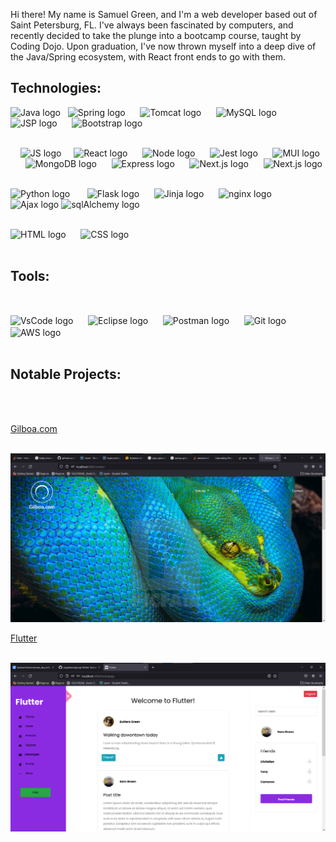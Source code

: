 Hi there! My name is Samuel Green, and I'm a web developer based out of Saint Petersburg, FL.
I've always been fascinated by computers, and recently decided to take the plunge into a bootcamp course, taught by Coding Dojo.
Upon graduation, I've now thrown myself into a deep dive of the Java/Spring ecosystem, with React front ends to go with them.


## **Technologies:**

<img src="https://cdn.jsdelivr.net/gh/devicons/devicon/icons/java/java-original-wordmark.svg" align=""
     alt="Java logo" width="100" height="100">&nbsp;&nbsp;
     <img src="https://cdn.jsdelivr.net/gh/devicons/devicon/icons/spring/spring-original-wordmark.svg" align=""
     alt="Spring logo" width="50" height="50">&nbsp;&nbsp;&nbsp;&nbsp;&nbsp;
      <img src="https://cdn.jsdelivr.net/gh/devicons/devicon/icons/tomcat/tomcat-original-wordmark.svg" margin="10px" align=""
     alt="Tomcat logo" width="50" height="50">&nbsp;&nbsp;&nbsp;&nbsp;&nbsp;
      <img src="https://cdn.jsdelivr.net/gh/devicons/devicon/icons/mysql/mysql-original-wordmark.svg" align=""
     alt="MySQL logo" width="50" height="50">&nbsp;&nbsp;&nbsp;&nbsp;&nbsp;
      <img src="https://www.seekpng.com/png/detail/264-2646641_jsp-open-file-format-with-java-logo-comments.png" align=""
     alt="JSP logo" width="50" height="50">&nbsp;&nbsp;&nbsp;&nbsp;&nbsp;
    <img src="https://cdn.jsdelivr.net/gh/devicons/devicon/icons/bootstrap/bootstrap-original-wordmark.svg" align=""
     alt="Bootstrap logo" width="50" height="50">
     <br>
 <br>
  
  &nbsp;&nbsp;&nbsp;&nbsp;<img src="https://cdn.jsdelivr.net/gh/devicons/devicon/icons/javascript/javascript-original.svg" align=""
     alt="JS logo" width="80" height="80">&nbsp;&nbsp;&nbsp;&nbsp;
  <img src="https://cdn.jsdelivr.net/gh/devicons/devicon/icons/react/react-original-wordmark.svg" align=""
     alt="React logo" width="50" height="50">&nbsp;&nbsp;&nbsp;&nbsp;&nbsp;
  <img src="https://cdn.jsdelivr.net/gh/devicons/devicon/icons/nodejs/nodejs-original-wordmark.svg" align=""
     alt="Node logo" width="50" height="50">&nbsp;&nbsp;&nbsp;&nbsp;&nbsp;
  <img src="https://cdn.jsdelivr.net/gh/devicons/devicon/icons/jest/jest-plain.svg" align=""
     alt="Jest logo" width="50" height="50">&nbsp;&nbsp;&nbsp;&nbsp;&nbsp;
  <img src="https://cdn.jsdelivr.net/gh/devicons/devicon/icons/materialui/materialui-original.svg" align=""
     alt="MUI logo" width="50" height="50">&nbsp;&nbsp;&nbsp;&nbsp;&nbsp;
  <img src="https://cdn.jsdelivr.net/gh/devicons/devicon/icons/mongodb/mongodb-original-wordmark.svg" align=""
     alt="MongoDB logo" width="50" height="50">&nbsp;&nbsp;&nbsp;&nbsp;&nbsp;
  <img src="https://ih1.redbubble.net/image.438908244.6144/st,small,507x507-pad,600x600,f8f8f8.u2.jpg" align=""
     alt="Express logo" width="50" height="50">&nbsp;&nbsp;&nbsp;&nbsp;&nbsp;
  <img src="https://www.rlogical.com/wp-content/uploads/2021/08/Rlogical-Blog-Images-thumbnail.png" align=""
     alt="Next.js logo" width="50" height="50">&nbsp;&nbsp;&nbsp;&nbsp;&nbsp;
     <img src="https://cdn.jsdelivr.net/gh/devicons/devicon/icons/npm/npm-original-wordmark.svg" align=""
     alt="Next.js logo" width="50" height="50"><br>
 <br>
     
  
     
   <img src="https://cdn.jsdelivr.net/gh/devicons/devicon/icons/python/python-original-wordmark.svg" align=""
     alt="Python logo" width="100" height="100">&nbsp;&nbsp;&nbsp;&nbsp;&nbsp;&nbsp;
     <img src="https://www.vectorlogo.zone/logos/pocoo_flask/pocoo_flask-ar21.png" align=""
     alt="Flask logo"  height="50">&nbsp;&nbsp;&nbsp;&nbsp;&nbsp;
     <img src="https://quintagroup.com/cms/python/images/jinja2.png/@@images/919c2c3d-5b4e-4650-943a-b0df263f851b.png" align=""
     alt="Jinja logo" width="50" height="50">&nbsp;&nbsp;&nbsp;&nbsp;&nbsp;
     <img src="https://cdn.jsdelivr.net/gh/devicons/devicon/icons/nginx/nginx-original.svg" align=""
     alt="nginx logo"  height="50">&nbsp;&nbsp;&nbsp;&nbsp;&nbsp;
     <img src="https://upload.wikimedia.org/wikipedia/commons/thumb/a/a1/AJAX_logo_by_gengns.svg/1280px-AJAX_logo_by_gengns.svg.png" align=""
     alt="Ajax logo"  height="50">
     <img src="https://cdn.jsdelivr.net/gh/devicons/devicon/icons/sqlalchemy/sqlalchemy-original.svg" align=""
     alt="sqlAlchemy logo" width="100" height="50"><br>
 <br>
     
   <img src="https://cdn.jsdelivr.net/gh/devicons/devicon/icons/html5/html5-original-wordmark.svg" align=""
     alt="HTML logo" width="80" height="80">&nbsp;&nbsp;&nbsp;&nbsp;&nbsp;
        <img src="https://cdn.jsdelivr.net/gh/devicons/devicon/icons/css3/css3-original-wordmark.svg" align=""
     alt="CSS logo" width="80" height="80"><br>
 <br>
        
  
 ## **Tools:**<br>
 <br>
 
 <img src="https://cdn.jsdelivr.net/gh/devicons/devicon/icons/vscode/vscode-original.svg" align="center"
     alt="VsCode logo" width="50" height="50">&nbsp;&nbsp;&nbsp;&nbsp;&nbsp;
        <img src="https://spring.io/images/logo-eclipse-02147c535e095dcbf9798552c191e58a.svg" align="center"
     alt="Eclipse logo" width="50" height="50">&nbsp;&nbsp;&nbsp;&nbsp;&nbsp;
     <img src="https://www.vectorlogo.zone/logos/getpostman/getpostman-ar21.png" align="center"
     alt="Postman logo"  height="50">&nbsp;&nbsp;&nbsp;&nbsp;&nbsp;
     <img src="https://cdn.jsdelivr.net/gh/devicons/devicon/icons/git/git-plain.svg" align="center"
     alt="Git logo" width="50" height="50">&nbsp;&nbsp;&nbsp;&nbsp;&nbsp;
 <img src="https://cdn.jsdelivr.net/gh/devicons/devicon/icons/amazonwebservices/amazonwebservices-original-wordmark.svg" align="center" 
     alt="AWS logo" width="100" height="100"><br> 
     <br>
 
     
     
     
  ## **Notable Projects:**
  <br>
 <br>
 
  [Gilboa.com](https://github.com/SamuelGreen800/snakes)
  <br>
 <br>
 <p align="center">
<img src="https://raw.githubusercontent.com/SamuelGreen800/snakes/master/screenshots/screenContact.png"
  alt="Gilboa.com"
  width="700">
</p>
 
 [Flutter](https://github.com/cxgraham/group-flutter)
 <br>
 <br>
 <p align="center">
<img src="https://raw.githubusercontent.com/cxgraham/group-flutter/main/screen_home.png"
  alt="Flutter screenshot"
  width="700">
</p>
 
 
 
